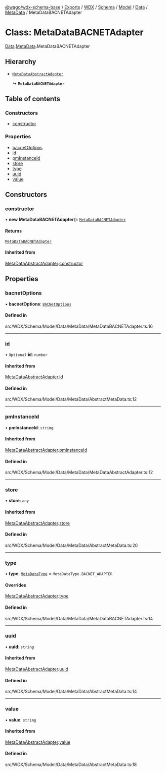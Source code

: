 [@wago/wdx-schema-base](../README.md) / [Exports](../modules.md) / [WDX](../modules/WDX.md) / [Schema](../modules/WDX.Schema.md) / [Model](../modules/WDX.Schema.Model.md) / [Data](../modules/WDX.Schema.Model.Data.md) / [MetaData](../modules/WDX.Schema.Model.Data.MetaData.md) / MetaDataBACNETAdapter

# Class: MetaDataBACNETAdapter

[Data](../modules/WDX.Schema.Model.Data.md).[MetaData](../modules/WDX.Schema.Model.Data.MetaData.md).MetaDataBACNETAdapter

## Hierarchy

- [`MetaDataAbstractAdapter`](WDX.Schema.Model.Data.MetaData.MetaDataAbstractAdapter.md)

  ↳ **`MetaDataBACNETAdapter`**

## Table of contents

### Constructors

- [constructor](WDX.Schema.Model.Data.MetaData.MetaDataBACNETAdapter.md#constructor)

### Properties

- [bacnetOptions](WDX.Schema.Model.Data.MetaData.MetaDataBACNETAdapter.md#bacnetoptions)
- [id](WDX.Schema.Model.Data.MetaData.MetaDataBACNETAdapter.md#id)
- [pmInstanceId](WDX.Schema.Model.Data.MetaData.MetaDataBACNETAdapter.md#pminstanceid)
- [store](WDX.Schema.Model.Data.MetaData.MetaDataBACNETAdapter.md#store)
- [type](WDX.Schema.Model.Data.MetaData.MetaDataBACNETAdapter.md#type)
- [uuid](WDX.Schema.Model.Data.MetaData.MetaDataBACNETAdapter.md#uuid)
- [value](WDX.Schema.Model.Data.MetaData.MetaDataBACNETAdapter.md#value)

## Constructors

### constructor

• **new MetaDataBACNETAdapter**(): [`MetaDataBACNETAdapter`](WDX.Schema.Model.Data.MetaData.MetaDataBACNETAdapter.md)

#### Returns

[`MetaDataBACNETAdapter`](WDX.Schema.Model.Data.MetaData.MetaDataBACNETAdapter.md)

#### Inherited from

[MetaDataAbstractAdapter](WDX.Schema.Model.Data.MetaData.MetaDataAbstractAdapter.md).[constructor](WDX.Schema.Model.Data.MetaData.MetaDataAbstractAdapter.md#constructor)

## Properties

### bacnetOptions

• **bacnetOptions**: [`BACNetOptions`](WDX.Schema.Model.Instance.DataAdapter.BACNetOptions.md)

#### Defined in

src/WDX/Schema/Model/Data/MetaData/MetaDataBACNETAdapter.ts:16

___

### id

• `Optional` **id**: `number`

#### Inherited from

[MetaDataAbstractAdapter](WDX.Schema.Model.Data.MetaData.MetaDataAbstractAdapter.md).[id](WDX.Schema.Model.Data.MetaData.MetaDataAbstractAdapter.md#id)

#### Defined in

src/WDX/Schema/Model/Data/MetaData/AbstractMetaData.ts:12

___

### pmInstanceId

• **pmInstanceId**: `string`

#### Inherited from

[MetaDataAbstractAdapter](WDX.Schema.Model.Data.MetaData.MetaDataAbstractAdapter.md).[pmInstanceId](WDX.Schema.Model.Data.MetaData.MetaDataAbstractAdapter.md#pminstanceid)

#### Defined in

src/WDX/Schema/Model/Data/MetaData/MetaDataAbstractAdapter.ts:12

___

### store

• **store**: `any`

#### Inherited from

[MetaDataAbstractAdapter](WDX.Schema.Model.Data.MetaData.MetaDataAbstractAdapter.md).[store](WDX.Schema.Model.Data.MetaData.MetaDataAbstractAdapter.md#store)

#### Defined in

src/WDX/Schema/Model/Data/MetaData/AbstractMetaData.ts:20

___

### type

• **type**: [`MetaDataType`](../enums/WDX.Schema.Model.Data.MetaData.MetaDataType.md) = `MetaDataType.BACNET_ADAPTER`

#### Overrides

[MetaDataAbstractAdapter](WDX.Schema.Model.Data.MetaData.MetaDataAbstractAdapter.md).[type](WDX.Schema.Model.Data.MetaData.MetaDataAbstractAdapter.md#type)

#### Defined in

src/WDX/Schema/Model/Data/MetaData/MetaDataBACNETAdapter.ts:14

___

### uuid

• **uuid**: `string`

#### Inherited from

[MetaDataAbstractAdapter](WDX.Schema.Model.Data.MetaData.MetaDataAbstractAdapter.md).[uuid](WDX.Schema.Model.Data.MetaData.MetaDataAbstractAdapter.md#uuid)

#### Defined in

src/WDX/Schema/Model/Data/MetaData/AbstractMetaData.ts:14

___

### value

• **value**: `string`

#### Inherited from

[MetaDataAbstractAdapter](WDX.Schema.Model.Data.MetaData.MetaDataAbstractAdapter.md).[value](WDX.Schema.Model.Data.MetaData.MetaDataAbstractAdapter.md#value)

#### Defined in

src/WDX/Schema/Model/Data/MetaData/AbstractMetaData.ts:18
